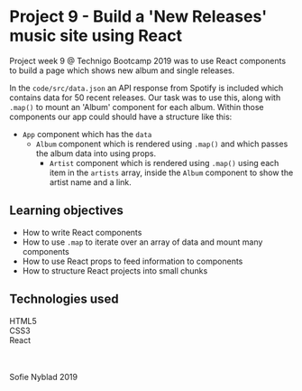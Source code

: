 # Project 9 - Build a 'New Releases' music site using React

Project week 9 @ Technigo Bootcamp 2019 was to use React components to build a page which shows new album and single releases.<br>

In the `code/src/data.json` an API response from Spotify is included which contains data for 50 recent releases. Our task was to use this, along with `.map()` to mount an 'Album' component for each album. Within those components our app could should have a structure like this:<br>

* `App` component which has the `data`
  * `Album` component which is rendered using `.map()` and which passes the album data into using props.
    * `Artist` component which is rendered using `.map()` using each item in the `artists` array, inside the `Album` component to show the artist name and a link.

## Learning objectives

- How to write React components<br>
- How to use `.map` to iterate over an array of data and mount many components<br>
- How to use React props to feed information to components<br>
- How to structure React projects into small chunks

## Technologies used
HTML5 <br>
CSS3 <br>
React

<br>
<br>
Sofie Nyblad 2019